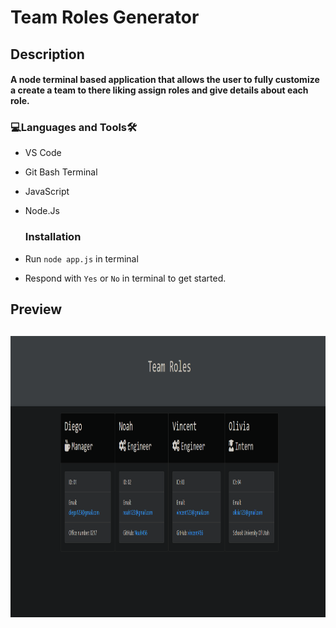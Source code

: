 # Team Roles Generator

<h2>Description<br><h4>A node terminal based application that allows the user to fully customize a create a team to there liking assign roles and give details about each role.
  <h3 align="left">💻Languages and Tools🛠️</h3>

- VS Code
- Git Bash Terminal
- JavaScript
- Node.Js

  <h3 align="left">Installation</h3>
- Run `node app.js` in terminal
- Respond with `Yes` or `No` in terminal to get started.

<h2>Preview<h2>
  <img src="https://raw.githubusercontent.com/Noah0217/team-roles-10/main/Assets/images/week%2010%20challenge%20complete%20image.png" width="1600" height="450"/>
